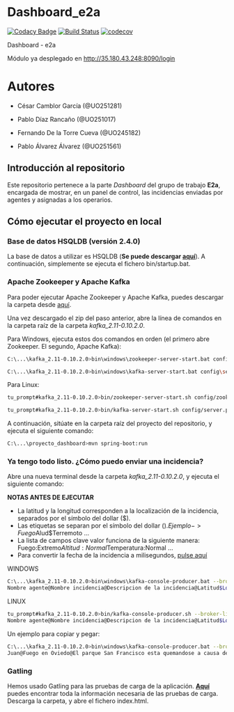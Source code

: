 # Dashboard_e2a

[![Codacy Badge](https://api.codacy.com/project/badge/Grade/5a963e9cc71c4f0c951250172abd6d15)](https://www.codacy.com/app/PablooD9/InciDashboard_e2a?utm_source=github.com&amp;utm_medium=referral&amp;utm_content=Arquisoft/InciDashboard_e2a&amp;utm_campaign=Badge_Grade)
[![Build Status](https://travis-ci.org/Arquisoft/InciDashboard_e2a.svg?branch=master)](https://travis-ci.org/Arquisoft/InciDashboard_e2a)
[![codecov](https://codecov.io/gh/Arquisoft/InciDashboard_e2a/branch/master/graph/badge.svg)](https://codecov.io/gh/Arquisoft/InciDashboard_e2a)

Dashboard - e2a

Módulo ya desplegado en http://35.180.43.248:8090/login

# Autores

* César Camblor García (@UO251281)

* Pablo Díaz Rancaño (@UO251017)

* Fernando De la Torre Cueva (@UO245182)

* Pablo Álvarez Álvarez (@UO251561)

## Introducción al repositorio

Este repositorio pertenece a la parte *Dashboard* del grupo de trabajo **E2a**,
encargada de mostrar, en un panel de control, las incidencias enviadas por agentes y asignadas a los operarios.

## Cómo ejecutar el proyecto en local

### Base de datos HSQLDB (versión 2.4.0)
La base de datos a utilizar es HSQLDB (**Se puede descargar [aquí](https://sourceforge.net/projects/hsqldb/files/latest/download?source=files)**). A continuación, simplemente se ejecuta el fichero bin/startup.bat.

### Apache Zookeeper y Apache Kafka
Para poder ejecutar Apache Zookeeper y Apache Kafka, puedes descargar la carpeta desde [aquí](https://unioviedo-my.sharepoint.com/:u:/g/personal/uo251017_uniovi_es/EQPNYDwHknpCtZI1U1wK7QUBIEoZVywWTvmwFfO3upoA-A?e=kh1lYE).

Una vez descargado el zip del paso anterior, abre la línea de comandos en la carpeta raíz de la carpeta *kafka_2.11-0.10.2.0*.

Para Windows, ejecuta estos dos comandos en orden (el primero abre Zookeeper. El segundo, Apache Kafka):
```bash
C:\...\kafka_2.11-0.10.2.0>bin\windows\zookeeper-server-start.bat config\zookeeper.properties
```
```bash
C:\...\kafka_2.11-0.10.2.0>bin\windows\kafka-server-start.bat config\server.properties
```

Para Linux:
```bash
tu_prompt#kafka_2.11-0.10.2.0>bin/zookeeper-server-start.sh config/zookeeper.properties
```
```bash
tu_prompt#kafka_2.11-0.10.2.0>bin/kafka-server-start.sh config/server.properties
```

A continuación, sitúate en la carpeta raíz del proyecto del repositorio, y ejecuta el siguiente comando:
```bash
C:\...\proyecto_dashboard>mvn spring-boot:run
```

### Ya tengo todo listo. ¿Cómo puedo enviar una incidencia?
Abre una nueva terminal desde la carpeta *kafka_2.11-0.10.2.0*, y ejecuta el siguiente comando:

**NOTAS ANTES DE EJECUTAR** 
* La latitud y la longitud corresponden a la localización de la incidencia, separados por el símbolo del dollar ($).
* Las etiquetas se separan por el símbolo del dollar ($). Ejemplo -> Fuego$Alud$Terremoto ...
* La lista de campos clave valor funciona de la siguiente manera: Fuego:Extremo$Altitud:Normal$Temperatura:Normal ...
* Para convertir la fecha de la incidencia a milisegundos, [pulse aquí](https://espanol.epochconverter.com/)

WINDOWS
```bash
C:\...\kafka_2.11-0.10.2.0>bin\windows\kafka-console-producer.bat --broker-list localhost:9092 --topic newIncidence
Nombre agente@Nombre incidencia@Descripcion de la incidencia@Latitud$Longitud@Etiquetas@Lista de campos clave valor@Fecha en milisegundos
```

LINUX
```bash
tu_prompt#kafka_2.11-0.10.2.0>bin/kafka-console-producer.sh --broker-list localhost:9092 --topic newIncidence
Nombre agente@Nombre incidencia@Descripcion de la incidencia@Latitud$Longitud@Etiquetas@Lista de campos clave valor@Fecha en milisegundos
```

Un ejemplo para copiar y pegar:
```bash
C:\...\kafka_2.11-0.10.2.0>bin\windows\kafka-console-producer.bat --broker-list localhost:9092 --topic newIncidence
Juan@Fuego en Oviedo@El parque San Francisco esta quemandose a causa de un cigarrillo mal apagado@43.3616142$-5.8506767@Fuego$Parque@Temperatura:Alta$Fuego:Extremo@1521893518784
```

### Gatling
Hemos usado Gatling para las pruebas de carga de la aplicación.
**[Aquí](https://unioviedo-my.sharepoint.com/:f:/g/personal/uo251017_uniovi_es/Eq7YPC8qQaREqJ95vVEEEQoBHETV4_TOcZ3cyyUAmlfhkg?e=bLeKSY)** puedes encontrar toda la información necesaria de las pruebas de carga. Descarga la carpeta, y abre el fichero index.html.
